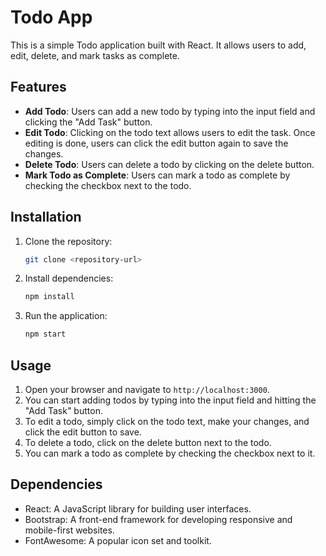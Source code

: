 # Todo App

This is a simple Todo application built with React. It allows users to add, edit, delete, and mark tasks as complete.

## Features

- **Add Todo**: Users can add a new todo by typing into the input field and clicking the "Add Task" button.
- **Edit Todo**: Clicking on the todo text allows users to edit the task. Once editing is done, users can click the edit button again to save the changes.
- **Delete Todo**: Users can delete a todo by clicking on the delete button.
- **Mark Todo as Complete**: Users can mark a todo as complete by checking the checkbox next to the todo.

## Installation

1. Clone the repository:

   ```bash
   git clone <repository-url>
   ```

2. Install dependencies:

   ```bash
   npm install
   ```

3. Run the application:

   ```bash
   npm start
   ```

## Usage

1. Open your browser and navigate to `http://localhost:3000`.
2. You can start adding todos by typing into the input field and hitting the "Add Task" button.
3. To edit a todo, simply click on the todo text, make your changes, and click the edit button to save.
4. To delete a todo, click on the delete button next to the todo.
5. You can mark a todo as complete by checking the checkbox next to it.

## Dependencies

- React: A JavaScript library for building user interfaces.
- Bootstrap: A front-end framework for developing responsive and mobile-first websites.
- FontAwesome: A popular icon set and toolkit.

